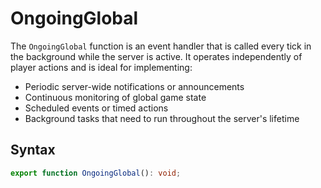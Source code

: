 # OngoingGlobal

The `OngoingGlobal` function is an event handler that is called every tick in the background while the server is active. It operates independently of player actions and is ideal for implementing:

- Periodic server-wide notifications or announcements
- Continuous monitoring of global game state
- Scheduled events or timed actions
- Background tasks that need to run throughout the server's lifetime

## Syntax

```typescript
export function OngoingGlobal(): void;
```
